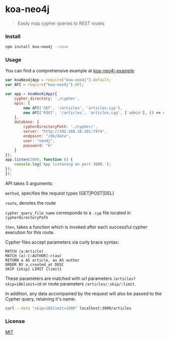 # koa-neo4j
> Easily map cypher queries to REST routes

### Install
```bash
npm install koa-neo4j --save
```

### Usage
You can find a comprehensive example at [koa-neo4j-example](https://github.com/satratech/koa-neo4j-example) 
```javascript
var koaNeo4jApp = require("koa-neo4j").default;
var API = require("koa-neo4j").API;

var app = koaNeo4jApp({
    cypher_directory: './cypher',
    apis: [
        new API('GET', '/articles', 'articles.cyp'),
        new API('POST', '/articles', 'articles.cyp', ['admin'], () => console.log('/articles POST served.')),
    ],
    database: {
        cypherDirectoryPath: './cypher/',
        server: "http://192.168.10.101:7474",
        endpoint: "/db/data",
        user: "neo4j",
        password: "k"
    }
});
app.listen(3000, function () {
    console.log('App listening on port 3000.');
});
});
```

API takes 5 arguments:

`method`, specifies the request types (GET|POST|DEL)

`route`, denotes the route

`cypher_query_file_name` corresponds to a `.cyp` file located in `cypherDirectoryPath`

`then`, takes a function which is invoked after each successful cypher execution for this route.

Cypher files accept parameters via curly brace syntax:
```cypher
MATCH (a:Article)
MATCH (a)-[:AUTHOR]->(au)
RETURN a AS article, au AS author
ORDER BY a.created_at DESC
SKIP {skip} LIMIT {limit}
```

These parameters are matched with url parameters `/articles?skip=10&limit=10` or route parameters `/articles/:skip/:limit`.

In addition, any data accompanied by the request will also be passed to the Cypher query, retaining it's name:
```bash
curl --data "skip=10&limit=1000" localhost:3000/articles
```

### License
[MIT](https://github.com/satratech/koa-neo4j/blob/master/LICENSE)
